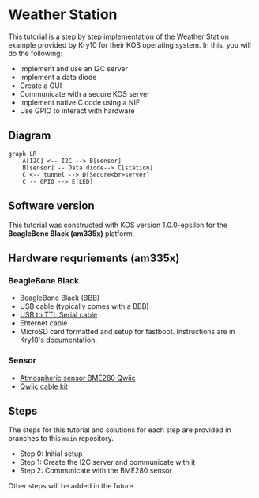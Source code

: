 
# Weather Station

This tutorial is a step by step implementation of the Weather Station example provided by Kry10 for their KOS operating system.  In this, you will do the following:

- Implement and use an I2C server
- Implement a data diode
- Create a GUI 
- Communicate with a secure KOS server 
- Implement native C code using a NIF
- Use GPIO to interact with hardware

## Diagram

```mermaid
graph LR
    A[I2C] <-- I2C --> B[sensor]
    B[sensor] -- Data diode--> C[station]
    C <-- tunnel --> D[Secure<br>server]
    C -- GPIO --> E[LED]
```

## Software version

This tutorial was constructed with KOS version 1.0.0-epsilon for the **BeagleBone Black (am335x)** platform.

## Hardware requriements (am335x)

### BeagleBone Black

- BeagleBone Black (BBB)
- USB cable (typically comes with a BBB)
- [USB to TTL Serial cable](https://www.sparkfun.com/ftdi-cable-5v-vcc-3-3v-i-o.html)
- Ehternet cable
- MicroSD card formatted and setup for fastboot.  Instructions are in Kry10's documentation.

### Sensor

- [Atmospheric sensor BME280 Qwiic](https://www.sparkfun.com/sparkfun-atmospheric-sensor-breakout-bme280-Qwiic.html)
- [Qwiic cable kit](https://www.sparkfun.com/sparkfun-Qwiic-cable-kit.html)

## Steps

The steps for this tutorial and solutions for each step are provided in branches to this ``main`` repository.

- Step 0:  Initial setup
- Step 1:  Create the I2C server and communicate with it
- Step 2:  Communicate with the BME280 sensor

Other steps will be added in the future.